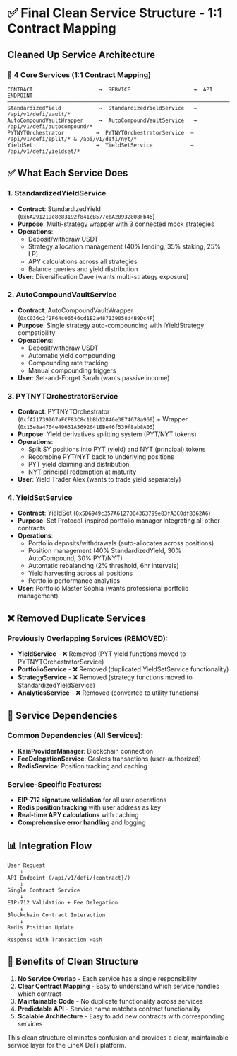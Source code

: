 # ✅ Final Clean Service Structure - 1:1 Contract Mapping

## Cleaned Up Service Architecture

### 🎯 4 Core Services (1:1 Contract Mapping)

```
CONTRACT                     →  SERVICE                    →  API ENDPOINT
────────────────────────────────────────────────────────────────────────────────
StandardizedYield            →  StandardizedYieldService   →  /api/v1/defi/vault/*
AutoCompoundVaultWrapper     →  AutoCompoundVaultService   →  /api/v1/defi/autocompound/*
PYTNYTOrchestrator          →  PYTNYTOrchestratorService  →  /api/v1/defi/split/* & /api/v1/defi/nyt/*
YieldSet                    →  YieldSetService            →  /api/v1/defi/yieldset/*
```

## ✅ What Each Service Does

### 1. StandardizedYieldService
- **Contract**: StandardizedYield (`0x6A291219e8e83192f841cB577ebA20932808Fb45`)
- **Purpose**: Multi-strategy wrapper with 3 connected mock strategies
- **Operations**:
  - Deposit/withdraw USDT
  - Strategy allocation management (40% lending, 35% staking, 25% LP)
  - APY calculations across all strategies
  - Balance queries and yield distribution
- **User**: Diversification Dave (wants multi-strategy exposure)

### 2. AutoCompoundVaultService  
- **Contract**: AutoCompoundVaultWrapper (`0xC036c2f2F64c06546cd1E2a487139058d4B9Dc4F`)
- **Purpose**: Single strategy auto-compounding with IYieldStrategy compatibility
- **Operations**:
  - Deposit/withdraw USDT
  - Automatic yield compounding
  - Compounding rate tracking
  - Manual compounding triggers
- **User**: Set-and-Forget Sarah (wants passive income)

### 3. PYTNYTOrchestratorService
- **Contract**: PYTNYTOrchestrator (`0xfA21739267aFCF83C8c1bBb12846e3E74678a969`) + Wrapper (`0x15e8a4764e49631A5692641EBe46f539f8ab8A05`)
- **Purpose**: Yield derivatives splitting system (PYT/NYT tokens)
- **Operations**:
  - Split SY positions into PYT (yield) and NYT (principal) tokens
  - Recombine PYT/NYT back to underlying positions
  - PYT yield claiming and distribution
  - NYT principal redemption at maturity
- **User**: Yield Trader Alex (wants to trade yield separately)

### 4. YieldSetService
- **Contract**: YieldSet (`0x5D6949c357A6127064363799e83fA3C0dfB362A6`)
- **Purpose**: Set Protocol-inspired portfolio manager integrating all other contracts
- **Operations**:
  - Portfolio deposits/withdrawals (auto-allocates across positions)
  - Position management (40% StandardizedYield, 30% AutoCompound, 30% PYT/NYT)
  - Automatic rebalancing (2% threshold, 6hr intervals)
  - Yield harvesting across all positions
  - Portfolio performance analytics
- **User**: Portfolio Master Sophia (wants professional portfolio management)

## ❌ Removed Duplicate Services

### Previously Overlapping Services (REMOVED):
- **YieldService** - ❌ Removed (PYT yield functions moved to PYTNYTOrchestratorService)
- **PortfolioService** - ❌ Removed (duplicated YieldSetService functionality)
- **StrategyService** - ❌ Removed (strategy functions moved to StandardizedYieldService)
- **AnalyticsService** - ❌ Removed (converted to utility functions)

## 🔧 Service Dependencies

### Common Dependencies (All Services):
- **KaiaProviderManager**: Blockchain connection
- **FeeDelegationService**: Gasless transactions (user-authorized)
- **RedisService**: Position tracking and caching

### Service-Specific Features:
- **EIP-712 signature validation** for all user operations
- **Redis position tracking** with user address as key
- **Real-time APY calculations** with caching
- **Comprehensive error handling** and logging

## 📊 Integration Flow

```
User Request
    ↓
API Endpoint (/api/v1/defi/{contract}/)
    ↓  
Single Contract Service
    ↓
EIP-712 Validation + Fee Delegation
    ↓
Blockchain Contract Interaction
    ↓
Redis Position Update
    ↓
Response with Transaction Hash
```

## 🎯 Benefits of Clean Structure

1. **No Service Overlap** - Each service has a single responsibility
2. **Clear Contract Mapping** - Easy to understand which service handles which contract
3. **Maintainable Code** - No duplicate functionality across services
4. **Predictable API** - Service name matches contract functionality
5. **Scalable Architecture** - Easy to add new contracts with corresponding services

This clean structure eliminates confusion and provides a clear, maintainable service layer for the LineX DeFi platform.